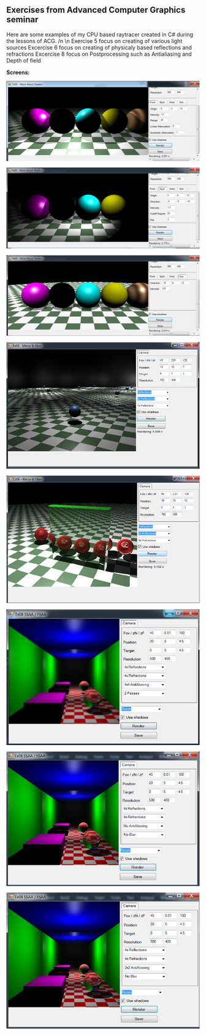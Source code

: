 
## Exercises from Advanced Computer Graphics seminar   

Here are some examples of my CPU based raytracer created in C# during the lessons of ACG. /n \n
Exercise 5 focus on creating of various light sources
Excercise 6 focus on creating of physicaly based reflections and refractions
Excercise 8 focus on Postprocessing such as Antialiasing and  Depth of field  

**Screens:**

![Excercise 5 - Point Light](https://github.com/sarvasrobert/Scholar/blob/master/Advanced%20Computer%20Graphics/cv5_1.png?raw=true)

![Excercise 5 - Spot Light](https://github.com/sarvasrobert/Scholar/blob/master/Advanced%20Computer%20Graphics/cv5_2.png?raw=true)

![Excercise 5 - Sun Light](https://github.com/sarvasrobert/Scholar/blob/master/Advanced%20Computer%20Graphics/cv5_3.png?raw=true)

![Excercise 6 - Reflections](https://github.com/sarvasrobert/Scholar/blob/master/Advanced%20Computer%20Graphics/cv6_1.png?raw=true)

![Excercise 6 - Refractions](https://github.com/sarvasrobert/Scholar/blob/master/Advanced%20Computer%20Graphics/cv6_2.png?raw=true)

![Excercise 8 - Blur ](https://github.com/sarvasrobert/Scholar/blob/master/Advanced%20Computer%20Graphics/cv8_1.png?raw=true)

![Excercise 8 - Refle./Refra.](https://github.com/sarvasrobert/Scholar/blob/master/Advanced%20Computer%20Graphics/cv8_2.png?raw=true)

![Excercise 8 - SSAA/FSAA ](https://github.com/sarvasrobert/Scholar/blob/master/Advanced%20Computer%20Graphics/cv8_3.png?raw=true)	
